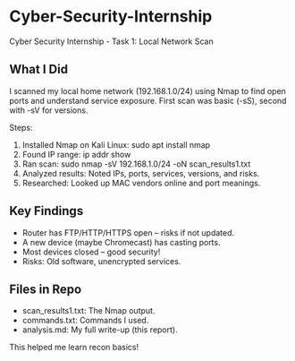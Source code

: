 # Cyber-Security-Internship
Cyber Security Internship - Task 1: Local Network Scan
## What I Did
I scanned my local home network (192.168.1.0/24) using Nmap to find open ports and understand service exposure. First scan was basic (-sS), second with -sV for versions.

Steps:
1. Installed Nmap on Kali Linux: sudo apt install nmap
2. Found IP range: ip addr show
3. Ran scan: sudo nmap -sV 192.168.1.0/24 -oN scan_results1.txt
4. Analyzed results: Noted IPs, ports, services, versions, and risks.
5. Researched: Looked up MAC vendors online and port meanings.

## Key Findings
- Router has FTP/HTTP/HTTPS open – risks if not updated.
- A new device (maybe Chromecast) has casting ports.
- Most devices closed – good security!
- Risks: Old software, unencrypted services.

## Files in Repo
- scan_results1.txt: The Nmap output.
- commands.txt: Commands I used.
- analysis.md: My full write-up (this report).

This helped me learn recon basics!

